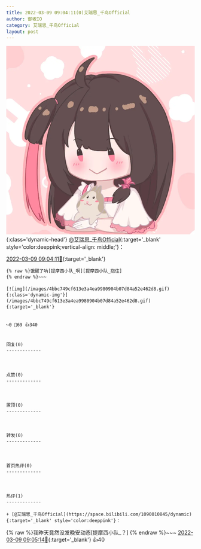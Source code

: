 ```yaml
---
title: 2022-03-09 09:04:11(0)艾瑞思_千鸟Official
author: 御坂IO
category: 艾瑞思_千鸟Official
layout: post
---
```


![img](/images/7e08840c56f251de28bdf766b647bd5fe9a5d50a.jpg){:class='dynamic-head'}
[@艾瑞思_千鸟Official](https://space.bilibili.com/1090010845/dynamic){:target='_blank' style='color:deeppink;vertical-align: middle;'}：

[2022-03-09 09:04:11🔗](https://t.bilibili.com/635438053584797697){:target='_blank'}

~~~
{% raw %}饿醒了呐[提摩西小队_啊][提摩西小队_抱住]
{% endraw %}~~~

[![img](/images/4bbc749cf613e3a4ea9980904b07d84a52e462d8.gif){:class='dynamic-img'}](/images/4bbc749cf613e3a4ea9980904b07d84a52e462d8.gif){:target='_blank'}


↪️0 💬69 👍340


回复(0)
-------------



点赞(0)
-------------



置顶(0)
-------------



转发(0)
-------------



首页热评(0)
-------------



热评(1)
-------------

+ [@艾瑞思_千鸟Official](https://space.bilibili.com/1090010845/dynamic){:target='_blank' style='color:deeppink'}：
~~~
{% raw %}我昨天竟然没发晚安动态[提摩西小队_？]
{% endraw %}~~~
[2022-03-09 09:05:14🔗](https://t.bilibili.com/635438053584797697#reply104888728288){:target='_blank'} 👍40


